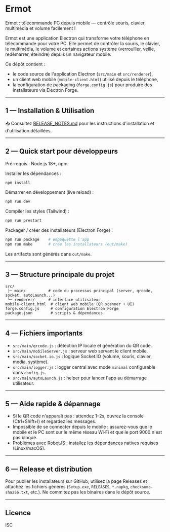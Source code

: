 # Ermot

Ermot : télécommande PC depuis mobile — contrôle souris, clavier, multimédia et volume facilement !

Ermot est une application Electron qui transforme votre téléphone en télécommande pour votre PC. Elle permet de contrôler la souris, le clavier, le multimédia, le volume et certaines actions système (verrouiller, veille, redémarrer, éteindre) depuis un navigateur mobile.

Ce dépôt contient :
- le code source de l'application Electron (`src/main` et `src/renderer`),
- un client web mobile (`mobile-client.html`) utilisé depuis le téléphone,
- la configuration de packaging (`forge.config.js`) pour produire des installateurs via Electron Forge.

---

## 1 — Installation & Utilisation

📥 Consultez [RELEASE_NOTES.md](RELEASE_NOTES.md) pour les instructions d'installation et d'utilisation détaillées.

---

## 2 — Quick start pour développeurs

Pré-requis : Node.js 18+, npm

Installer les dépendances :
```bash
npm install
```

Démarrer en développement (live reload) :
```bash
npm run dev
```

Compiler les styles (Tailwind) :
```bash
npm run prestart
```

Packager / créer des installateurs (Electron Forge) :
```bash
npm run package    # empaquette l'app
npm run make       # crée les installateurs (out/make)
```

Les artifacts sont générés dans `out/make`.

---

## 3 — Structure principale du projet

```
src/
 ├─ main/          # code du processus principal (server, qrcode, socket, autoLaunch...)
 └─ renderer/      # interface utilisateur
mobile-client.html  # client web mobile (QR scanner + UI)
forge.config.js     # configuration Electron Forge
package.json        # scripts & dépendances
```

---

## 4 — Fichiers importants

- `src/main/qrcode.js` : détection IP locale et génération du QR code.
- `src/main/mobileServer.js` : serveur web servant le client mobile.
- `src/main/socket.io.js` : logique Socket.IO (volume, souris, clavier, media, système).
- `src/main/logger.js` : logger central avec mode `minimal` configurable dans `config.js`.
- `src/main/autoLaunch.js` : helper pour lancer l'app au démarrage utilisateur.

---

## 5 — Aide rapide & dépannage

- Si le QR code n'apparaît pas : attendez 1–2s, ouvrez la console (Ctrl+Shift+I) et regardez les messages.
- Impossible de se connecter depuis le mobile : assurez-vous que le mobile et le PC sont sur le même réseau Wi‑Fi et que le port 9000 n'est pas bloqué.
- Problèmes avec RobotJS : installez les dépendances natives requises (Linux/macOS).

---

## 6 — Release et distribution

Pour publier les installateurs sur GitHub, utilisez la page Releases et attachez les fichiers générés (`Setup.exe`, `RELEASES`, `*.nupkg`, `checksums-sha256.txt`, etc.). Ne commitez pas les binaires dans le dépôt source.

---

## Licence

ISC